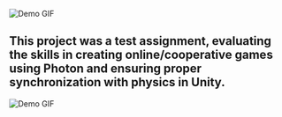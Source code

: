 ![Demo GIF](https://github.com/ShahzodHD/Zombie-Defence/blob/main/gameplay.gif)
## This project was a test assignment, evaluating the skills in creating online/cooperative games using Photon and ensuring proper synchronization with physics in Unity.

![Demo GIF](https://github.com/ShakhzodHD/Zombie-Defence/blob/main/gameplay.gif)


